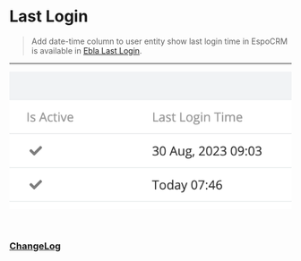 # Last Login  <a href="https://www.eblasoft.com.tr/espocrm-extension-page/espocrm-last-login" target="_blank" id="ext-version" data-id="64ef04e1cce6f0281"></a>

> Add date-time column to user entity show last login time in EspoCRM is available
> in [Ebla Last Login](https://www.eblasoft.com.tr/espocrm-extension-page/last-login).
 
---

![Last Login](../../_static/images/espocrm-extensions/last-login/last-login.png)

<br>

### <font color=gray> [ChangeLog](changelog.md) </font>